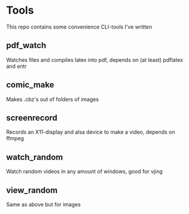 # Tools

This repo contains some convenience CLI-tools I've written

## pdf_watch

Watches files and compiles latex into pdf, depends on (at least) pdflatex and entr

## comic_make

Makes .cbz's out of folders of images

## screenrecord

Records an X11-display and alsa device to make a video, depends on ffmpeg

## watch_random

Watch random videos in any amount of windows, good for vjing

## view_random

Same as above but for images
